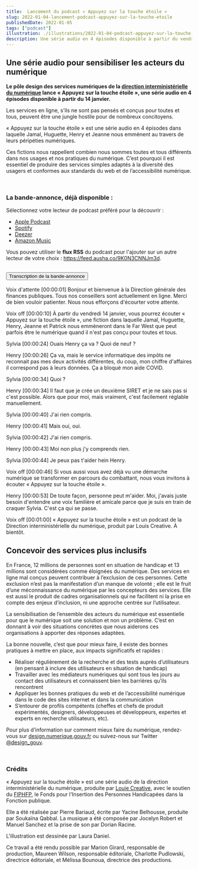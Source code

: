 ```yaml
---
title:  Lancement du podcast « Appuyez sur la touche étoile »
slug: 2022-01-04-lancement-podcast-appuyez-sur-la-touche-etoile
publishedDate: 2022-01-05
tags: ["podcast"]
illustration: ./illustrations/2022-01-04-podcast-appuyez-sur-la-touche-etoile.png
description: Une série audio en 4 épisodes disponible à partir du vendredi 14 janvier
---
```


## Une série audio pour sensibiliser les acteurs du numérique

**Le pôle design des services numériques de la [direction interministérielle du numérique](https://www.numerique.gouv.fr/) lance « Appuyez sur la touche étoile », une série audio en 4 épisodes disponible à partir du 14 janvier.**

Les services en ligne, s’ils ne sont pas pensés et conçus pour toutes et tous, peuvent être une jungle hostile pour de nombreux concitoyens.

« Appuyez sur la touche étoile » est une série audio en 4 épisodes dans laquelle Jamal, Huguette, Henry et Jeanne nous emmènent au travers de leurs péripéties numériques.

Ces fictions nous rappellent combien nous sommes toutes et tous différents dans nos usages et nos pratiques du numérique. C’est pourquoi il est essentiel de produire des services simples adaptés à la diversité des usagers et conformes aux standards du web et de l’accessibilité numérique.

<br>

### La bande-annonce, déjà disponible :
Sélectionnez votre lecteur de podcast préféré pour la découvrir :

* [Apple Podcast](https://podcasts.apple.com/us/podcast/appuyez-sur-la-touche-étoile/id1603049513)
* [Spotify](https://open.spotify.com/show/5KEn4GKI85me05RLEMppTD)
* [Deezer](https://www.deezer.com/show/3259782)
* [Amazon Music](https://music.amazon.fr/podcasts/41f8d959-a1d7-475a-8e39-053370bcfdd9/appuyez-sur-la-touche-étoile)

Vous pouvez utiliser le **flux RSS** du podcast pour l'ajouter sur un autre lecteur de votre choix : https://feed.ausha.co/9K0N3CNNJm3d.

<section class="fr-accordion">
  <h2 class="fr-accordion__title">
    <button class="fr-accordion__btn" aria-expanded="false" aria-controls="accordion-transcription">Transcription de la bande-annonce</button>
  </h2>
  <div class="fr-collapse" id="accordion-transcription" style="--collapse:-10579px;">
    <p>Voix d'attente [00:00:01] Bonjour et bienvenue à la Direction générale des finances publiques. Tous nos conseillers sont actuellement en ligne. Merci de bien vouloir patienter. Nous nous efforçons d'écourter votre attente.</p>
    <p>Voix off [00:00:10] À partir du vendredi 14 janvier, vous pourrez écouter « Appuyez sur la touche étoile », une fiction dans laquelle Jamal, Huguette, Henry, Jeanne et Patrick nous emmèneront dans le Far West que peut parfois être le numérique quand il n'est pas conçu pour toutes et tous.</p>
    <p>Sylvia [00:00:24] Ouais Henry ça va ? Quoi de neuf ?</p>
    <p>Henry [00:00:26] Ça va, mais le service informatique des impôts ne reconnait pas mes deux activités différentes, du coup, mon chiffre d'affaires il correspond pas à leurs données. Ça a bloqué mon aide COVID.</p>
    <p>Sylvia [00:00:34] Quoi ?</p>
    <p>Henry [00:00:34] Il faut que je crée un deuxième SIRET et je ne sais pas si c'est possible. Alors que pour moi, mais vraiment, c'est facilement réglable manuellement.</p>
    <p>Sylvia [00:00:40] J'ai rien compris.</p>
    <p>Henry [00:00:41] Mais oui, oui.</p>
    <p>Sylvia [00:00:42] J'ai rien compris.</p>
    <p>Henry [00:00:43] Moi non plus j'y comprends rien.</p>
    <p>Sylvia [00:00:44] Je peux pas t'aider hein Henry.</p>
    <p>Voix off [00:00:46] Si vous aussi vous avez déjà vu une démarche numérique se transformer en parcours du combattant, nous vous invitons à écouter « Appuyez sur la touche étoile ».</p>
    <p>Henry [00:00:53] De toute façon, personne peut m'aider. Moi, j'avais juste besoin d'entendre une voix familière et amicale parce que je suis en train de craquer Sylvia. C'est ça qui se passe.</p>
    <p>Voix off [00:01:00] « Appuyez sur la touche étoile » est un podcast de la Direction interministérielle du numérique, produit par Louis Creative. À bientôt.</p>
  </div>
</div></section>

## Concevoir des services plus inclusifs

En France, 12 millions de personnes sont en situation de handicap et 13 millions sont considérées comme éloignées du numérique. Des services en ligne mal conçus peuvent contribuer à l’exclusion de ces personnes. Cette exclusion n’est pas la manifestation d’un manque de volonté ; elle est le fruit d’une méconnaissance du numérique par les concepteurs des services. Elle est aussi le produit de cadres organisationnels qui ne facilitent ni la prise en compte des enjeux d’inclusion, ni une approche centrée sur l’utilisateur.

La sensibilisation de l’ensemble des acteurs du numérique est essentielle pour que le numérique soit une solution et non un problème. C’est en donnant à voir des situations concrètes que nous aiderons ces organisations à apporter des réponses adaptées.

La bonne nouvelle, c’est que pour mieux faire, il existe des bonnes pratiques à mettre en place, aux impacts significatifs et rapides :
* Réaliser régulièrement de la recherche et des tests auprès d’utilisateurs (en pensant à inclure des utilisateurs en situation de handicap)
* Travailler avec les médiateurs numériques qui sont tous les jours au contact des utilisateurs et connaissent bien les barrières qu’ils rencontrent
* Appliquer les bonnes pratiques du web et de l’accessibilité numérique dans le code des sites internet et dans la communication
* S’entourer de profils compétents (cheffes et chefs de produit expérimentés, designers, développeuses et développeurs, expertes et experts en recherche utilisateurs, etc).

Pour plus d’information sur comment mieux faire du numérique, rendez-vous sur [design.numerique.gouv.fr](https://design.numerique.gouv.fr) ou suivez-nous sur Twitter [@design_gouv](https://twitter.com/design_gouv).

<br>

### Crédits
« Appuyez sur la touche étoile » est une série audio de la direction interministérielle du numérique, produite par [Louie Creative](https://twitter.com/Louie_Creative), avec le soutien du [FIPHFP](http://www.fiphfp.fr/), le Fonds pour l'Insertion des Personnes Handicapées dans la Fonction publique.

Elle a été réalisée par Pierre Bariaud, écrite par Yacine Belhousse, produite par Soukaïna Qabbal. La musique a été composée par Jocelyn Robert et Manuel Sanchez et la prise de son par Dorian Racine.

L'illustration est dessinée par Laura Daniel.

Ce travail a été rendu possible par Marion Girard, responsable de production, Maureen Wilson, responsable éditoriale, Charlotte Pudlowski, directrice éditoriale, et Mélissa Bounoua, directrice des productions.
